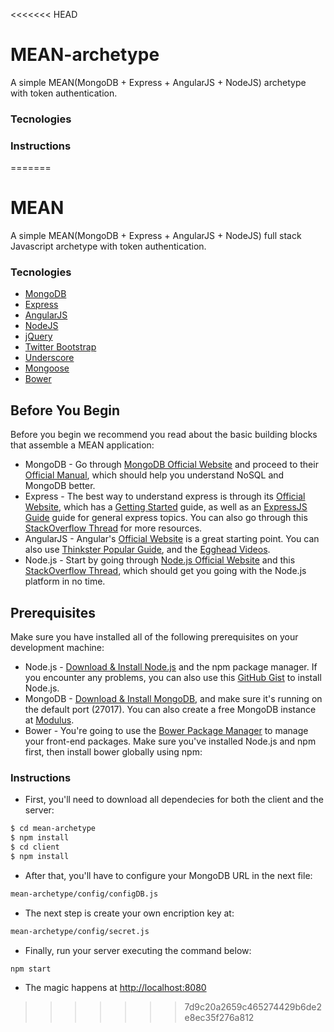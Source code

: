<<<<<<< HEAD
# MEAN-archetype

A simple MEAN(MongoDB + Express + AngularJS + NodeJS) archetype with token authentication.

### Tecnologies

### Instructions
=======
# MEAN

A simple MEAN(MongoDB + Express + AngularJS + NodeJS) full stack Javascript archetype with token authentication.

### Tecnologies
* [MongoDB](http://www.mongodb.org/)
* [Express](http://expressjs.com/)
* [AngularJS](https://angularjs.org/)
* [NodeJS](http://nodejs.org/)
* [jQuery](https://jquery.com/)
* [Twitter Bootstrap](http://getbootstrap.com/)
* [Underscore](http://underscorejs.org/)
* [Mongoose](http://mongoosejs.com/)
* [Bower](http://bower.io/)

## Before You Begin
Before you begin we recommend you read about the basic building blocks that assemble a MEAN application:
* MongoDB - Go through [MongoDB Official Website](http://mongodb.org/) and proceed to their [Official Manual](http://docs.mongodb.org/manual/), which should help you understand NoSQL and MongoDB better.
* Express - The best way to understand express is through its [Official Website](http://expressjs.com/), which has a [Getting Started](http://expressjs.com/starter/installing.html) guide, as well as an [ExpressJS Guide](http://expressjs.com/guide/error-handling.html) guide for general express topics. You can also go through this [StackOverflow Thread](http://stackoverflow.com/questions/8144214/learning-express-for-node-js) for more resources.
* AngularJS - Angular's [Official Website](http://angularjs.org/) is a great starting point. You can also use [Thinkster Popular Guide](http://www.thinkster.io/), and the [Egghead Videos](https://egghead.io/).
* Node.js - Start by going through [Node.js Official Website](http://nodejs.org/) and this [StackOverflow Thread](http://stackoverflow.com/questions/2353818/how-do-i-get-started-with-node-js), which should get you going with the Node.js platform in no time.


## Prerequisites
Make sure you have installed all of the following prerequisites on your development machine:
* Node.js - [Download & Install Node.js](http://www.nodejs.org/download/) and the npm package manager. If you encounter any problems, you can also use this [GitHub Gist](https://gist.github.com/isaacs/579814) to install Node.js.
* MongoDB - [Download & Install MongoDB](http://www.mongodb.org/downloads), and make sure it's running on the default port (27017). You can also create a free MongoDB instance at [Modulus](https://modulus.io/).
* Bower - You're going to use the [Bower Package Manager](http://bower.io/) to manage your front-end packages. Make sure you've installed Node.js and npm first, then install bower globally using npm:

### Instructions
* First, you'll need to download all dependecies for both the client and the server:
```bash
$ cd mean-archetype
$ npm install
$ cd client
$ npm install
```
* After that, you'll have to configure your MongoDB URL in the next file:
```bash
mean-archetype/config/configDB.js
```
* The next step is create your own encription key at:
```bash
mean-archetype/config/secret.js
```
* Finally, run your server executing the command below:
```bash
npm start
```
* The magic happens at [http://localhost:8080](http://localhost:8080)
>>>>>>> 7d9c20a2659c465274429b6de2e8ec35f276a812
